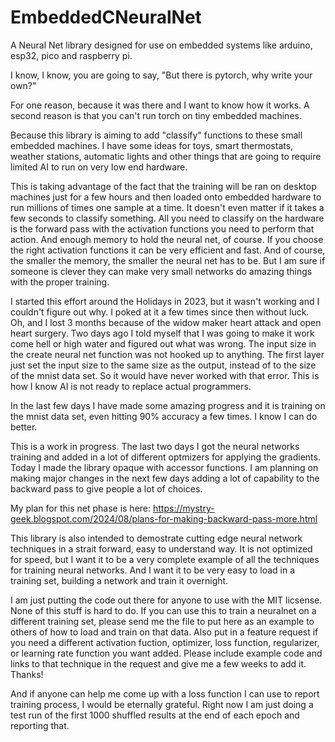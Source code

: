 # EmbeddedCNeuralNet
A Neural Net library designed for use on embedded systems like arduino, esp32, pico and raspberry pi. 

I know, I know, you are going to say, "But there is pytorch, why write your own?" 

For one reason, because it was there and I want to know how it works.  A second reason is that you can't run torch on tiny embedded machines.  

Because this library is aiming to add "classify" functions to these small embedded machines.  I have some ideas for toys, smart thermostats, weather stations, automatic lights and other things that are going to require limited AI to run on very low end hardware.

This is taking advantage of the fact that the training will be ran on desktop machines just for a few hours and then loaded onto embedded hardware to run millions of times one sample at a time. It doesn't even matter if it takes a few seconds to classify something. All you need to classify on the hardware is the forward pass with the activation functions you need to perform that action. And enough memory to hold the neural net, of course. If you choose the right activation functions it can be very efficient and fast. And of course, the smaller the memory, the smaller the neural net has to be.  But I am sure if someone is clever they can make very small networks do amazing things with the proper training. 

I started this effort around the Holidays in 2023, but it wasn't working and I couldn't figure out why.  I poked at it a few times since then without luck. Oh, and I lost 3 months because of the widow maker heart attack and open heart surgery. Two days ago I told myself that I was going to make it work come hell or high water and figured out what was wrong. The input size in the create neural net function was not hooked up to anything. The first layer just set the input size to the same size as the output, instead of to the size of the mnist data set. So it would have never worked with that error. This is how I know AI is not ready to replace actual programmers. 

In the last few days I have made some amazing progress and it is training on the mnist data set, even hitting 90% accuracy a few times.  I know I can do better.  

This is a work in progress. The last two days I got the neural networks training and added in a lot of different optmizers for applying the gradients.  Today I made the library opaque with accessor functions.  I am planning on making major changes in the next few days adding a lot of capability to the backward pass to give people a lot of choices.  

My plan for this net phase is here:  https://mystry-geek.blogspot.com/2024/08/plans-for-making-backward-pass-more.html

This library is also intended to demostrate cutting edge neural network techniques in a strait forward, easy to understand way. It is not optimized for speed, but I want it to be a very complete example of all the techniques for training neural networks. And I want it to be very easy to load in a training set, building a network and train it overnight. 

I am just putting the code out there for anyone to use with the MIT licsense. None of this stuff is hard to do.  If you can use this to train a neuralnet on a different training set, please send me the file to put here as an example to others of how to load and train on that data.  Also put in a feature request if you need a different activation fuction, optimizer, loss function, regularizer, or learning rate function you want added.  Please include example code and links to that technique in the request and give me a few weeks to add it.  Thanks!  

And if anyone can help me come up with a loss function I can use to report training process, I would be eternally grateful.  Right now I am just doing a test run of the first 1000 shuffled results at the end of each epoch and reporting that.

